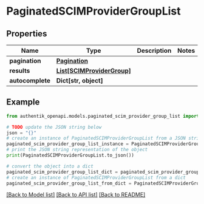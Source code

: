 # PaginatedSCIMProviderGroupList


## Properties

Name | Type | Description | Notes
------------ | ------------- | ------------- | -------------
**pagination** | [**Pagination**](Pagination.md) |  | 
**results** | [**List[SCIMProviderGroup]**](SCIMProviderGroup.md) |  | 
**autocomplete** | **Dict[str, object]** |  | 

## Example

```python
from authentik_openapi.models.paginated_scim_provider_group_list import PaginatedSCIMProviderGroupList

# TODO update the JSON string below
json = "{}"
# create an instance of PaginatedSCIMProviderGroupList from a JSON string
paginated_scim_provider_group_list_instance = PaginatedSCIMProviderGroupList.from_json(json)
# print the JSON string representation of the object
print(PaginatedSCIMProviderGroupList.to_json())

# convert the object into a dict
paginated_scim_provider_group_list_dict = paginated_scim_provider_group_list_instance.to_dict()
# create an instance of PaginatedSCIMProviderGroupList from a dict
paginated_scim_provider_group_list_from_dict = PaginatedSCIMProviderGroupList.from_dict(paginated_scim_provider_group_list_dict)
```
[[Back to Model list]](../README.md#documentation-for-models) [[Back to API list]](../README.md#documentation-for-api-endpoints) [[Back to README]](../README.md)



